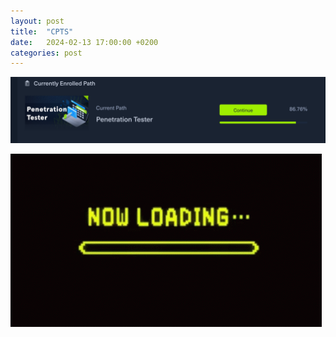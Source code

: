 ```yaml
---
layout: post
title:  "CPTS"
date:   2024-02-13 17:00:00 +0200
categories: post
---
```



![Screenshot_20250212-233139.png](/assets/CPTS/Screenshot_20250212-233139.png)



![loading.gif](/assets/CPTS/loading.gif)